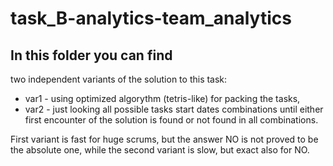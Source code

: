 # task_B-analytics-team_analytics

## In this folder you can find

two independent variants of the solution to this task:
* var1 - using optimized algorythm (tetris-like) for packing the tasks,
* var2 - just looking all possible tasks start dates combinations until either first encounter of the solution is found or not found in all combinations.

First variant is fast for huge scrums, but the answer NO is not proved to be the absolute one, while the second variant is slow, but exact also for NO.
